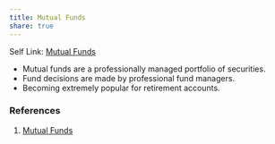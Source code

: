 ```yaml
---
title: Mutual Funds
share: true
---
```


Self Link: [Mutual Funds](Mutual%20Funds.md)

* Mutual funds are a professionally managed portfolio of securities.
* Fund decisions are made by professional fund managers.
* Becoming extremely popular for retirement accounts.

### References

1. [Mutual Funds](https://learn.robinhood.com/articles/36iy7fNCsiJnMBt8M15nKz/what-is-a-mutual-fund/)
